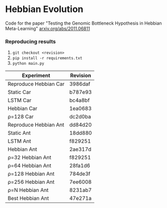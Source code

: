 # Hebbian Evolution

Code for the paper "Testing the Genomic Bottleneck Hypothesis in Hebbian Meta-Learning" [arxiv.org/abs/2011.06811](https://arxiv.org/abs/2011.06811)

### Reproducing results

1. `git checkout <revision>`
1. `pip install -r requirements.txt`
1. `python main.py` 

| Experiment | Revision |
| ---------- | -------- |
| Reproduce Hebbian Car | 3986daf |
| Static Car | b787e93 |
| LSTM Car | bc4a8bf |
| Hebbian Car | 1ea0683 |
| &rho;=128 Car | dc2d0ba |
| Reproduce Hebbian Ant | dd84d20 |
| Static Ant | 18dd880 |
| LSTM Ant | f829251 |
| Hebbian Ant | 2ae317d |
| &rho;=32 Hebbian Ant | f829251 |
| &rho;=64 Hebbian Ant | 28fa1d6 |
| &rho;=128 Hebbian Ant | 784de3f |
| &rho;=256 Hebbian Ant | 7ee6008 |
| &rho;=N Hebbian Ant | 8231ab7 |
| Best Hebbian Ant | 47e271a |


